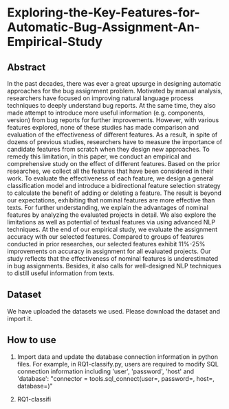 # Exploring-the-Key-Features-for-Automatic-Bug-Assignment-An-Empirical-Study


## Abstract

In the past decades, there was ever a great upsurge in designing automatic approaches for the bug assignment problem. Motivated by manual analysis, researchers have focused on improving natural language process techniques to deeply understand bug reports. At the same time, they also made attempt to introduce more useful information (e.g. components, version) from bug reports for further improvements. However, with various features explored, none of these studies has made comparison and evaluation of the effectiveness of different features. As a result, in spite of dozens of previous studies, researchers have to measure the importance of candidate features from scratch when they design new approaches. To remedy this limitation, in this paper, we conduct an empirical and comprehensive study on the effect of different features. Based on the prior researches, we collect all the features that have been considered in their work. To evaluate the effectiveness of each feature, we design a general classification model and introduce a bidirectional feature selection strategy to calculate the benefit of adding or deleting a feature. The result is beyond our expectations, exhibiting that nominal features are more effective than texts. For further understanding, we explain the advantages of nominal features by analyzing the evaluated projects in detail. We also explore the limitations as well as potential of textual features via using advanced NLP techniques. At the end of our empirical study, we evaluate the assignment accuracy with our selected features. Compared to groups of features conducted in prior researches, our selected features exhibit 11%-25% improvements on accuracy in assignment for all evaluated projects. Our study reflects that the effectiveness of nominal features is underestimated in bug assignments. Besides, it also calls for well-designed NLP techniques to distill useful information from texts.

## Dataset
We have uploaded the datasets we used. Please download the dataset and import it.

## How to use
1. Import data and update the database connection information in python files. For example, in RQ1-classify.py, users are required to modify SQL connection information including 'user', 'password', 'host' and 'database':
"connector = tools.sql_connect(user=<user>, password=<password>, host=<localhost>, database=<database>)"

2. RQ1-classifi